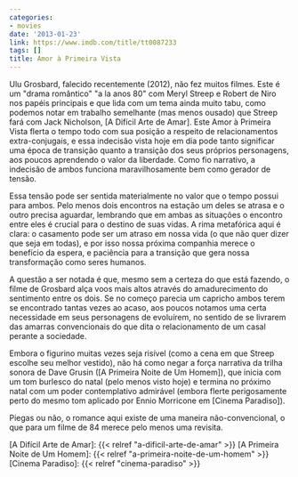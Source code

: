 ```yaml
---
categories:
- movies
date: '2013-01-23'
link: https://www.imdb.com/title/tt0087233
tags: []
title: Amor à Primeira Vista
---
```


Ulu Grosbard, falecido recentemente (2012), não fez muitos filmes. Este é um "drama romântico" "a la anos 80" com Meryl Streep e Robert de Niro nos papéis principais e que lida com um tema ainda muito tabu, como podemos notar em trabalho semelhante (mas menos ousado) que Streep fará com Jack Nicholson, [A Difícil Arte de Amar]. Este Amor à Primeira Vista flerta o tempo todo com sua posição a respeito de relacionamentos extra-conjugais, e essa indecisão vista hoje em dia pode tanto significar uma época de transição quanto a transição dos seus próprios personagens, aos poucos aprendendo o valor da liberdade. Como fio narrativo, a indecisão de ambos funciona maravilhosamente bem como gerador de tensão.

Essa tensão pode ser sentida materialmente no valor que o tempo possui para ambos. Pelo menos dois encontros na estação um deles se atrasa e o outro precisa aguardar, lembrando que em ambas as situações o encontro entre eles é crucial para o destino de suas vidas. A rima metafórica aqui é clara: o casamento pode ser um atraso em nossa vida (o que não quer dizer que seja em todas), e por isso nossa próxima companhia merece o benefício da espera, e paciência para a transição que gera nossa transformação como seres humanos.

A questão a ser notada é que, mesmo sem a certeza do que está fazendo, o filme de Grosbard alça voos mais altos através do amadurecimento do sentimento entre os dois. Se no começo parecia um capricho ambos terem se encontrado tantas vezes ao acaso, aos poucos notamos uma certa necessidade em seus personagens de evoluírem, no sentido de se livrarem das amarras convencionais do que dita o relacionamento de um casal perante a sociedade.

Embora o figurino muitas vezes seja risível (como a cena em que Streep escolhe seu melhor vestido), não há como negar a força narrativa da trilha sonora de Dave Grusin ([A Primeira Noite de Um Homem]), que inicia com um tom burlesco do natal (pelo menos visto hoje) e termina no próximo natal com um poder contemplativo admirável (embora flerte perigosamente perto do mesmo tom aplicado por Ennio Morricone em [Cinema Paradiso]).

Piegas ou não, o romance aqui existe de uma maneira não-convencional, o que para um filme de 84 merece pelo menos uma revisita.

[A Difícil Arte de Amar]: {{< relref "a-dificil-arte-de-amar" >}}
[A Primeira Noite de Um Homem]: {{< relref "a-primeira-noite-de-um-homem" >}}
[Cinema Paradiso]: {{< relref "cinema-paradiso" >}}